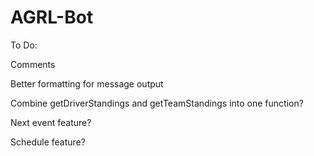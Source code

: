# AGRL-Bot

To Do:

Comments

Better formatting for message output

Combine getDriverStandings and getTeamStandings into one function?

Next event feature?

Schedule feature?
